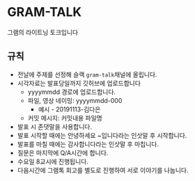 # GRAM-TALK
그램의 라이트닝 토크입니다



## 규칙

- 전날에 주제를 선정해 슬랙 `gram-talk`채널에 올립니다.
- 시각자료는 발표당일까지 깃허브에 업로드합니다 
  - yyyymmdd 경로에 업로드합니다.
  - 파일, 영상 네이밍: yyyymmdd-000
    - 예시 - 20191113-김다은
  - 커밋 메시지: 커밋내용 파일명
- 발표 시 존댓말을 사용합니다.
- 발표 시작할 때에는 안녕하세요 ~입니다라는 인삿말 후 시작합니다.
- 발표를 마칠 때에는 감사합니다라는 인삿말 후 마칩니다.
- 질문은 마지막에 Q/A시간에 합니다.
- 수요일 8교시에 진행됩니다.
- 다음시간에 그램톡 회고를 별도로 진행하여 서로 이야기를 나눕니다.
